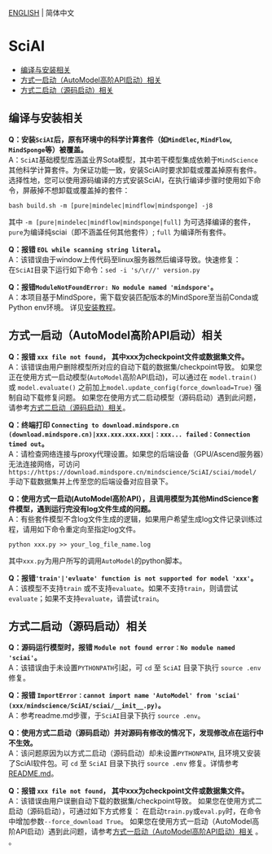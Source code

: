 [ENGLISH](faq.md) | 简体中文

# SciAI

- [编译与安装相关](#编译与安装相关)
- [方式一启动（AutoModel高阶API启动）相关](#方式一启动（AutoModel高阶API启动）相关)
- [方式二启动（源码启动）相关](#方式二启动（源码启动）相关)

## 编译与安装相关

**Q：安装`SciAI`后，原有环境中的科学计算套件（如`MindElec`, `MindFlow`, `MindSponge`等）被覆盖。**  
A：`SciAI`基础模型库涵盖业界Sota模型，其中若干模型集成依赖于`MindScience`其他科学计算套件。为保证功能一致，安装SciAI时要求卸载或覆盖掉原有套件。
选择性地，您可以使用源码编译的方式安装SciAI，在执行编译步骤时使用如下命令，屏蔽掉不想卸载或覆盖掉的套件：

```shell
bash build.sh -m [pure|mindelec|mindflow|mindsponge] -j8
```

其中 `-m [pure|mindelec|mindflow|mindsponge|full]` 为可选择编译的套件，`pure`为编译纯sciai（即不涵盖任何其他套件）; `full`
为编译所有套件。

**Q：报错 `EOL while scanning string literal`。**  
A：该错误由于window上传代码至linux服务器然后编译导致。快速修复：  
在`SciAI`目录下运行如下命令：`sed -i 's/\r//' version.py`

**Q：报错`ModuleNotFoundError: No module named 'mindspore'`。**  
A：本项目基于MindSpore，需下载安装匹配版本的MindSpore至当前Conda或Python env环境。
详见[安装教程](../README_CN.md#确认系统环境信息)。

## 方式一启动（AutoModel高阶API启动）相关

**Q：报错 `xxx file not found`， 其中xxx为checkpoint文件或数据集文件。**  
A：该错误由用户删除模型所对应的自动下载的数据集/checkpoint导致。
如果您正在使用方式一启动模型(`AutoModel`高阶API启动)，可以通过在 `model.train()` 或 `model.evaluate()`
之前加上`model.update_config(force_download=True)` 强制自动下载修复问题。
如果您在使用方式二启动模型（源码启动）遇到此问题，请参考[方式二启动（源码启动）相关](#方式二启动（源码启动）相关)。

**Q：终端打印 `Connecting to download.mindspore.cn  (download.mindspore.cn)|xxx.xxx.xxx.xxx|：xxx... failed：Connection
timed out`。**  
A：请检查网络连接与proxy代理设置。如果您的后端设备（GPU/Ascend服务器）无法连接网络，可访问
`https://https://download.mindspore.cn/mindscience/SciAI/sciai/model/` 手动下载数据集并上传至您的后端设备对应目录下。

**Q：使用方式一启动(AutoModel高阶API），且调用模型为其他MindScience套件模型，遇到运行完没有log文件生成的问题。**  
A：有些套件模型不含log文件生成的逻辑，如果用户希望生成log文件记录训练过程，请用如下命令重定向至指定log文件。

```shell
python xxx.py >> your_log_file_name.log
```

其中`xxx.py`为用户所写的调用`AutoModel`的python脚本。

**Q：报错`'train'|'evluate' function is not supported for model 'xxx'`。**  
A：该模型不支持`train` 或不支持`evaluate`。如果不支持`train`，则请尝试`evaluate`；如果不支持`evaluate`，请尝试`train`。

## 方式二启动（源码启动）相关

**Q：源码运行模型时，报错 `Module not found error：No module named 'sciai'`。**  
A：该错误由于未设置`PYTHONPATH`引起，可 `cd` 至 `SciAI` 目录下执行 `source .env` 修复。

**Q：报错 `ImportError：cannot import name 'AutoModel' from 'sciai' (xxx/mindscience/SciAI/sciai/__init__.py)`。**  
A：参考readme.md步骤，于`SciAI`目录下执行 `source .env`。

**Q：使用方式二启动（源码启动）并对源码有修改的情况下，发现修改点在运行中不生效。**  
A：该问题原因为以方式二启动（源码启动）却未设置`PYTHONPATH`, 且环境又安装了SciAI软件包。可 `cd` 至 `SciAI`
目录下执行 `source .env` 修复。详情参考[README.md](../README_CN.md#方式二：源码启动)。

**Q：报错 `xxx file not found`， 其中xxx为checkpoint文件或数据集文件。**  
A：该错误由用户误删自动下载的数据集/checkpoint导致。
如果您在使用方式二启动（源码启动），可通过如下方式修复：
在启动`train.py`或`eval.py`时，在命令中增加参数`--force_download True`。
如果您在使用方式一启动（AutoModel高阶API启动）遇到此问题，请参考[方式一启动（AutoModel高阶API启动）相关](#方式一启动（AutoModel高阶API启动）相关)
。
。
